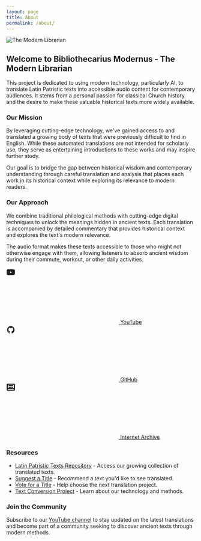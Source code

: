 ```yaml
---
layout: page
title: About
permalink: /about/
---
```


<div class="about-page">
  <img src="{{ '/assets/images/bibliothecarius-logo.png' | relative_url }}" alt="The Modern Librarian" class="profile">

  <h2>Welcome to Bibliothecarius Modernus - The Modern Librarian</h2>
  
  <p>This project is dedicated to using modern technology, particularly AI, to translate Latin Patristic texts into accessible audio content for contemporary audiences. It stems from a personal passion for classical Church history and the desire to make these valuable historical texts more widely available.</p>
  
  <h3>Our Mission</h3>
  
  <p>By leveraging cutting-edge technology, we've gained access to and translated a growing body of texts that were previously difficult to find in English. While these automated translations are not intended for scholarly use, they serve as entertaining introductions to these works and may inspire further study.</p>
  
  <p>Our goal is to bridge the gap between historical wisdom and contemporary understanding through careful translation and analysis that places each work in its historical context while exploring its relevance to modern readers.</p>
  
  <h3>Our Approach</h3>
  
  <p>We combine traditional philological methods with cutting-edge digital techniques to unlock the meanings hidden in ancient texts. Each translation is accompanied by detailed commentary that provides historical context and explores the text's modern relevance.</p>
  
  <p>The audio format makes these texts accessible to those who might not otherwise engage with them, allowing listeners to absorb ancient wisdom during their commute, workout, or other daily activities.</p>
  
  <div class="social-links">
    <a href="{{ site.youtube_username | prepend: 'https://youtube.com/@' }}" target="_blank">
      <svg class="svg-icon youtube">
        <path fill="currentColor" d="M23,9.71a8.5,8.5,0,0,0-.91-4.13,2.92,2.92,0,0,0-1.72-1A78.36,78.36,0,0,0,12,4.27a78.45,78.45,0,0,0-8.34.3,2.93,2.93,0,0,0-1.73,1A8.35,8.35,0,0,0,1,9.71a48.29,48.29,0,0,0,0,4.58,8.33,8.33,0,0,0,.92,4.13A3.09,3.09,0,0,0,3.66,19.5a78.24,78.24,0,0,0,8.34.31,78.24,78.24,0,0,0,8.34-.31,3,3,0,0,0,1.73-1.07,8.32,8.32,0,0,0,.91-4.13,48.29,48.29,0,0,0,0-4.58ZM9.88,14.56V9.44l5.47,2.55Z"/>
      </svg>
      YouTube
    </a>
    <a href="{{ site.github_username | prepend: 'https://github.com/' }}" target="_blank">
      <svg class="svg-icon github">
        <path fill="currentColor" d="M12,2.2467A10.00042,10.00042,0,0,0,8.83752,21.73419c.5.08752.6875-.21247.6875-.475,0-.23749-.01251-1.025-.01251-1.86249C7,19.85919,6.35,18.78423,6.15,18.22173A3.636,3.636,0,0,0,5.125,16.8092c-.35-.1875-.85-.65-.01251-.66248A2.00117,2.00117,0,0,1,6.65,17.17169a2.13742,2.13742,0,0,0,2.91248.825A2.10376,2.10376,0,0,1,10.2,16.65923c-2.225-.25-4.55-1.11254-4.55-4.9375a3.89187,3.89187,0,0,1,1.025-2.6875,3.59373,3.59373,0,0,1,.1-2.65s.83747-.26251,2.75,1.025a9.42747,9.42747,0,0,1,5,0c1.91248-1.3,2.75-1.025,2.75-1.025a3.59323,3.59323,0,0,1,.1,2.65,3.869,3.869,0,0,1,1.025,2.6875c0,3.83747-2.33752,4.6875-4.5625,4.9375a2.36814,2.36814,0,0,1,.675,1.85c0,1.33752-.01251,2.41248-.01251,2.75,0,.26251.1875.575.6875.475A10.0053,10.0053,0,0,0,12,2.2467Z"/>
      </svg>
      GitHub
    </a>
    <a href="{{ site.archive_link }}" target="_blank">
      <svg class="svg-icon archive">
        <path fill="currentColor" d="M21,3H3A2,2,0,0,0,1,5V19a2,2,0,0,0,2,2H21a2,2,0,0,0,2-2V5A2,2,0,0,0,21,3ZM4,19V17H20v2ZM20,15H4V5H20Z"/>
        <rect fill="currentColor" x="6" y="7" width="12" height="2"/>
        <rect fill="currentColor" x="6" y="11" width="12" height="2"/>
      </svg>
      Internet Archive
    </a>
  </div>
  
  <h3>Resources</h3>
  
  <ul class="resource-list">
    <li><a href="https://github.com/wryan14/Latin-Patristic-Texts" target="_blank">Latin Patristic Texts Repository</a> - Access our growing collection of translated texts.</li>
    <li><a href="https://docs.google.com/forms/d/e/1FAIpQLSdpoyGc_rA5TQKtoKQ7WbKkvvGj97zTLhS3gPT3M__4zFu3Yw/viewform" target="_blank">Suggest a Title</a> - Recommend a text you'd like to see translated.</li>
    <li><a href="https://strawpoll.com/BJnXV77LjZv" target="_blank">Vote for a Title</a> - Help choose the next translation project.</li>
    <li><a href="https://github.com/wryan14/TextractSSMLProcessor" target="_blank">Text Conversion Project</a> - Learn about our technology and methods.</li>
  </ul>
  
  <h3>Join the Community</h3>
  
  <p>Subscribe to our <a href="{{ site.youtube_username | prepend: 'https://youtube.com/@' }}" target="_blank">YouTube channel</a> to stay updated on the latest translations and become part of a community seeking to discover ancient texts through modern methods.</p>
</div>